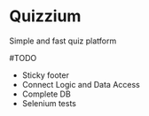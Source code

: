 Quizzium
========

Simple and fast quiz platform

#TODO
- Sticky footer
- Connect Logic and Data Access
- Complete DB
- Selenium tests
